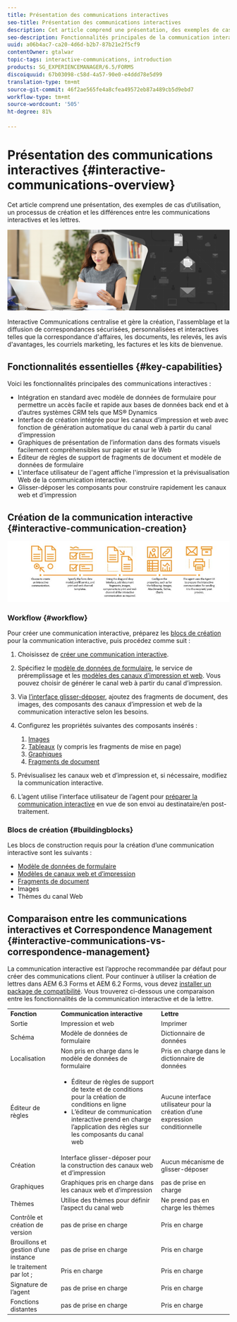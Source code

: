 ```yaml
---
title: Présentation des communications interactives
seo-title: Présentation des communications interactives
description: Cet article comprend une présentation, des exemples de cas d’utilisation, un processus de création et les différences entre les communications interactives et les lettres.
seo-description: Fonctionnalités principales de la communication interactive, exemples de cas d’utilisation, processus de création et différences entre la communication interactive et Correspondence Management
uuid: a06b4ac7-ca20-4d6d-b2b7-87b21e2f5cf9
contentOwner: gtalwar
topic-tags: interactive-communications, introduction
products: SG_EXPERIENCEMANAGER/6.5/FORMS
discoiquuid: 67b03098-c58d-4a57-90e0-e4ddd78e5d99
translation-type: tm+mt
source-git-commit: 46f2ae565fe4a8cfea49572eb87a489cb5d9ebd7
workflow-type: tm+mt
source-wordcount: '505'
ht-degree: 81%

---
```



# Présentation des communications interactives {#interactive-communications-overview}

Cet article comprend une présentation, des exemples de cas d’utilisation, un processus de création et les différences entre les communications interactives et les lettres.

![](do-not-localize/correspondence-management.png)

Interactive Communications centralise et gère la création, l&#39;assemblage et la diffusion de correspondances sécurisées, personnalisées et interactives telles que la correspondance d&#39;affaires, les documents, les relevés, les avis d&#39;avantages, les courriels marketing, les factures et les kits de bienvenue.

## Fonctionnalités essentielles {#key-capabilities}

Voici les fonctionnalités principales des communications interactives :

* Intégration en standard avec modèle de données de formulaire pour permettre un accès facile et rapide aux bases de données back end et à d’autres systèmes CRM tels que MS® Dynamics
* Interface de création intégrée pour les canaux d’impression et web avec fonction de génération automatique du canal web à partir du canal d’impression
* Graphiques de présentation de l’information dans des formats visuels facilement compréhensibles sur papier et sur le Web
* Éditeur de règles de support de fragments de document et modèle de données de formulaire
* L&#39;interface utilisateur de l&#39;agent affiche l&#39;impression et la prévisualisation Web de la communication interactive.
* Glisser-déposer les composants pour construire rapidement les canaux web et d’impression

## Création de la communication interactive  {#interactive-communication-creation}

![interactive_communication-01](assets/interactive_communication-01.jpg)

### Workflow {#workflow}

Pour créer une communication interactive, préparez les [blocs de création](#buildingblocks) pour la communication interactive, puis procédez comme suit :

1. Choisissez de [créer une communication interactive](/help/forms/using/create-interactive-communication.md).

1. Spécifiez le [modèle de données de formulaire](/help/forms/using/data-integration.md), le service de préremplissage et les [modèles des canaux d’impression et web](/help/forms/using/web-channel-print-channel.md). Vous pouvez choisir de générer le canal web à partir du canal d’impression.

1. Via [l’interface glisser-déposer](/help/forms/using/introduction-interactive-communication-authoring.md), ajoutez des fragments de document, des images, des composants des canaux d’impression et web de la communication interactive selon les besoins.
1. Configurez les propriétés suivantes des composants insérés :

   1. [Images](/help/forms/using/create-interactive-communication.md#step2)
   1. [Tableaux](/help/forms/using/create-interactive-communication.md#tables)  (y compris les fragments de mise en page)
   1. [Graphiques](/help/forms/using/chart-component-interactive-communications.md)
   1. [Fragments de document](/help/forms/using/create-interactive-communication.md#document-fragment-properties)

1. Prévisualisez les canaux web et d’impression et, si nécessaire, modifiez la communication interactive.
1. L’agent utilise l’interface utilisateur de l’agent pour [préparer la communication interactive](/help/forms/using/prepare-send-interactive-communication.md) en vue de son envoi au destinataire/en post-traitement.

### Blocs de création {#buildingblocks}

Les blocs de construction requis pour la création d’une communication interactive sont les suivants :

* [Modèle de données de formulaire](/help/forms/using/data-integration.md)
* [Modèles de canaux web et d’impression](/help/forms/using/web-channel-print-channel.md)
* [Fragments de document](/help/forms/using/document-fragments.md)
* Images
* [](/help/forms/using/themes.md) Thèmes du canal Web

## Comparaison entre les communications interactives et Correspondence Management {#interactive-communications-vs-correspondence-management}

La communication interactive est l’approche recommandée par défaut pour créer des communications client. Pour continuer à utiliser la création de lettres dans AEM 6.3 Forms et AEM 6.2 Forms, vous devez [installer un package de compatibilité](/help/forms/using/compatibility-package.md). Vous trouverez ci-dessous une comparaison entre les fonctionnalités de la communication interactive et de la lettre.

<table>
 <tbody>
  <tr>
   <td><strong>Fonction</strong></td>
   <td><strong>Communication interactive</strong></td>
   <td><strong>Lettre</strong></td>
  </tr>
  <tr>
   <td>Sortie</td>
   <td>Impression et web</td>
   <td>Imprimer</td>
  </tr>
  <tr>
   <td>Schéma</td>
   <td>Modèle de données de formulaire </td>
   <td>Dictionnaire de données </td>
  </tr>
  <tr>
   <td>Localisation</td>
   <td>Non pris en charge dans le modèle de données de formulaire</td>
   <td>Pris en charge dans le dictionnaire de données</td>
  </tr>
  <tr>
   <td>Éditeur de règles</td>
   <td>
    <ul>
     <li>Éditeur de règles de support de texte et de conditions pour la création de conditions en ligne</li>
     <li>L’éditeur de communication interactive prend en charge l’application des règles sur les composants du canal web</li>
    </ul> </td>
   <td>Aucune interface utilisateur pour la création d’une expression conditionnelle</td>
  </tr>
  <tr>
   <td>Création  </td>
   <td>Interface glisser-déposer pour la construction des canaux web et d’impression</td>
   <td>Aucun mécanisme de glisser-déposer </td>
  </tr>
  <tr>
   <td>Graphiques</td>
   <td>Graphiques pris en charge dans les canaux web et d’impression</td>
   <td>pas de prise en charge</td>
  </tr>
  <tr>
   <td>Thèmes</td>
   <td>Utilise des thèmes pour définir l’aspect du canal web</td>
   <td>Ne prend pas en charge les thèmes</td>
  </tr>
  <tr>
   <td>Contrôle et création de version</td>
   <td>pas de prise en charge</td>
   <td>Pris en charge</td>
  </tr>
  <tr>
   <td>Brouillons et gestion d’une instance</td>
   <td>pas de prise en charge</td>
   <td>Pris en charge</td>
  </tr>
  <tr>
   <td>le traitement par lot ;</td>
   <td>Pris en charge </td>
   <td>Pris en charge</td>
  </tr>
  <tr>
   <td>Signature de l’agent</td>
   <td>pas de prise en charge</td>
   <td>Pris en charge</td>
  </tr>
  <tr>
   <td>Fonctions distantes</td>
   <td>pas de prise en charge</td>
   <td>Pris en charge</td>
  </tr>
 </tbody>
</table>

